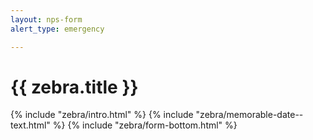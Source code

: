 ```yaml
---
layout: nps-form
alert_type: emergency

---
```


# {{ zebra.title }}

<form class="usa-form usa-form--large">
  {% include "zebra/intro.html" %}
  {% include "zebra/memorable-date--text.html" %}
  {% include "zebra/form-bottom.html" %}
</form>
